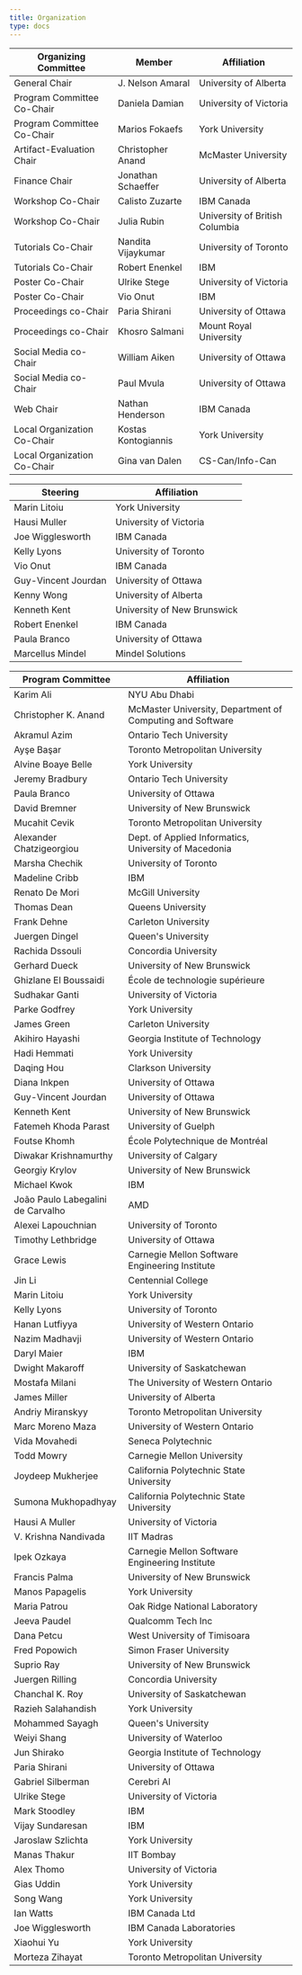 ```yaml
---
title: Organization
type: docs
---
```


<table class="table">
  <thead>
    <tr>
      <th scope="Organizing Committee">Organizing Committee</th>
      <th scope="Member">Member</th>
      <th scope="Affiliation">Affiliation</th>
    </tr>
  </thead>
  <tbody>
    <tr>
      <td>General Chair</td>
      <td>J. Nelson Amaral</td>
      <td>University of Alberta</td>
    </tr>
    <tr>
      <td>Program Committee Co-Chair</td>
      <td>Daniela Damian</td>
      <td>University of Victoria</td>
    </tr>
    <tr>
      <td>Program Committee Co-Chair</td>
      <td>Marios Fokaefs</td>
      <td>York University</td>
    </tr>
	<tr>
	<td>Artifact-Evaluation Chair</td>
	<td> Christopher Anand</td>
	<td>McMaster University</td>
	</tr>
    <tr>
      <td>Finance Chair</td>
      <td>Jonathan Schaeffer</td>
      <td>University of Alberta</td>
    </tr>
    <tr>
      <td>Workshop Co-Chair</td>
      <td>Calisto Zuzarte</td>
      <td>IBM Canada</td>
    </tr>
    <tr>
      <td>Workshop Co-Chair</td>
      <td>Julia Rubin</td>
      <td>University of British Columbia</td>
    </tr>
    <tr>
      <td>Tutorials Co-Chair</td>
      <td>Nandita Vijaykumar</td>
      <td>University of Toronto</td>
    </tr>
    <tr>
      <td>Tutorials Co-Chair</td>
      <td>Robert Enenkel</td>
      <td>IBM</td>
    </tr>
    <tr>
      <td>Poster Co-Chair</td>
      <td>Ulrike Stege</td>
      <td>University of Victoria</td>
    </tr>
    <tr>
      <td>Poster Co-Chair</td>
      <td>Vio Onut</td>
      <td>IBM</td>
    </tr>
	<tr>
	<td>Proceedings co-Chair</td>
	<td>Paria Shirani</td>
	<td>University of Ottawa</td>
	</tr>
    <tr>
	<td>Proceedings co-Chair</td>
	<td>Khosro Salmani</td>
	<td>Mount Royal University</td>
	</tr>
    <tr>
      <td>Social Media co-Chair</td>
      <td>William Aiken</td>
      <td>University of Ottawa</td>
    </tr>	
    <tr>
      <td>Social Media co-Chair</td>
      <td>Paul Mvula</td>
      <td>University of Ottawa</td>
    </tr>	
    <tr>
      <td>Web Chair</td>
      <td>Nathan Henderson</td>
      <td>IBM Canada</td>
    </tr>
    <tr>
      <td>Local Organization Co-Chair</td>
      <td>Kostas Kontogiannis</td>
      <td>York University</td>
    </tr>
    <tr>
      <td>Local Organization Co-Chair</td>
      <td>Gina van Dalen</td>
      <td>CS-Can/Info-Can</td>
    </tr>

  </tbody>
</table>

<table class="table">
  <thead>
    <tr>
      <th scope="Steering Committee">Steering</th>
      <th scope="Affiliation">Affiliation</th>
    </tr>
  </thead>
  <tbody>
    <tr>
      <td>Marin Litoiu</td>
      <td>York University</td>
    </tr>
    <tr>
      <td>Hausi Muller</td>
      <td>University of Victoria</td>
    </tr>
    <tr>
      <td>Joe Wigglesworth</td>
      <td>IBM Canada</td>
    </tr>
    <tr>
      <td>Kelly Lyons</td>
      <td>University of Toronto</td>
    </tr>
    <tr>
      <td>Vio Onut</td>
      <td>IBM Canada</td>
    </tr>
    <tr>
      <td>Guy-Vincent Jourdan</td>
      <td>University of Ottawa</td>
    </tr>
    <tr>
      <td>Kenny Wong</td>
      <td>University of Alberta</td>
    </tr>
    <tr>
      <td>Kenneth Kent</td>
      <td>University of New Brunswick</td>
    </tr>
    <tr>
      <td>Robert Enenkel</td>
      <td>IBM Canada</td>
    </tr>
    <tr>
      <td>Paula Branco</td>
      <td>University of Ottawa</td>
    </tr>
    <tr>
      <td>Marcellus Mindel</td>
      <td>Mindel Solutions</td>
    </tr>
  </tbody>
</table>

<table class="table">
  <thead>
    <tr>
      <th scope="Program Committee">Program Committee</th>
      <th scope="Affiliation">Affiliation</th>
    </tr>
  </thead>
  <tbody>
    <tr>
      <td>Karim Ali</td>
      <td>NYU Abu Dhabi</td>
    </tr>
    <tr>
      <td>Christopher K. Anand</td>
      <td>McMaster University, Department of Computing and Software</td>
    </tr>
    <tr>
      <td>Akramul Azim</td>
      <td>Ontario Tech University</td>
    </tr>
    <tr>
      <td>Ay&scedil;e Ba&scedil;ar</td>
      <td>Toronto Metropolitan University</td>
    </tr>
    <tr>
      <td>Alvine Boaye Belle</td>
      <td>York University</td>
    </tr>
    <tr>
      <td>Jeremy Bradbury</td>
      <td>Ontario Tech University</td>
    </tr>
	<tr>
      <td>Paula Branco</td>
      <td>University of Ottawa</td>
    </tr>
    <tr>
      <td>David Bremner</td>
      <td>University of New Brunswick</td>
    </tr>
    <tr>
      <td>Mucahit Cevik</td>
      <td>Toronto Metropolitan University</td>
    </tr>
    <tr>
      <td>Alexander Chatzigeorgiou</td>
      <td>Dept. of Applied Informatics, University of Macedonia</td>
    </tr>
    <tr>
      <td>Marsha Chechik</td>
      <td>University of Toronto</td>
    </tr>
	<tr>
      <td>Madeline Cribb</td>
      <td>IBM</td>
    </tr>
    <tr>
      <td>Renato De Mori</td>
      <td>McGill University</td>
    </tr>
   	<tr>
      <td>Thomas Dean</td>
      <td>Queens University</td>
    </tr>
    <tr>
      <td>Frank Dehne</td>
      <td>Carleton University</td>
    </tr>
    <tr>
      <td>Juergen Dingel</td>
      <td>Queen's University</td>
    </tr>
    <tr>
      <td>Rachida Dssouli</td>
      <td>Concordia University</td>
    </tr>
   	<tr>
      <td>Gerhard Dueck</td>
      <td>University of New Brunswick</td>
    </tr>
    <tr>
      <td>Ghizlane El Boussaidi</td>
      <td>École de technologie supérieure</td>
    </tr>
    <tr>
      <td>Sudhakar Ganti</td>
      <td>University of Victoria</td>
    </tr>
   	<tr>
      <td>Parke Godfrey</td>
      <td>York University</td>
    </tr>
    <tr>
      <td>James Green</td>
      <td>Carleton University</td>
    </tr>
   	<tr>
      <td>Akihiro Hayashi</td>
      <td>Georgia Institute of Technology</td>
    </tr>
    <tr>
      <td>Hadi Hemmati</td>
      <td>York University</td>
    </tr>
    <tr>
      <td>Daqing Hou</td>
      <td>Clarkson University</td>
    </tr>
    <tr>
      <td>Diana Inkpen</td>
      <td>University of Ottawa</td>
    </tr>
    <tr>
      <td>Guy-Vincent Jourdan</td>
      <td>University of Ottawa</td>
    </tr>
    <tr>
      <td>Kenneth Kent</td>
      <td>University of New Brunswick</td>
    </tr>
    <tr>
      <td>Fatemeh Khoda Parast</td>
	  <td>University of Guelph</td>
    </tr>
   	<tr>
      <td>Foutse Khomh</td>
      <td>École Polytechnique de Montréal</td>
    </tr>
    <tr>
      <td>Diwakar Krishnamurthy</td>
      <td>University of Calgary</td>
    </tr>
    <tr>
      <td>Georgiy Krylov</td>
      <td>University of New Brunswick</td>
    </tr>
    <tr>
      <td>Michael Kwok</td>
      <td>IBM</td>
    </tr>
    <tr>
      <td>João Paulo Labegalini de Carvalho</td>
      <td>AMD</td>
    </tr>
    <tr>
      <td>Alexei Lapouchnian</td>
      <td>University of Toronto</td>
    </tr>
    <tr>
      <td>Timothy Lethbridge</td>
      <td>University of Ottawa</td>
    </tr>
    <tr>
      <td>Grace Lewis</td>
      <td>Carnegie Mellon Software Engineering Institute</td>
    </tr>
    <tr>
      <td>Jin Li</td>
      <td>Centennial College</td>
    </tr>
    <tr>
      <td>Marin Litoiu</td>
      <td>York University</td>
    </tr>
    <tr>
      <td>Kelly Lyons</td>
      <td>University of Toronto</td>
    </tr>
    <tr>
      <td>Hanan Lutfiyya</td>
      <td>University of Western Ontario</td>
    </tr>
    <tr>
      <td>Nazim Madhavji</td>
      <td>University of Western Ontario</td>
    </tr>
    <tr>
      <td>Daryl Maier</td>
      <td>IBM</td>
    </tr>
    <tr>
      <td>Dwight Makaroff</td>
      <td>University of Saskatchewan</td>
    </tr>
    <tr>
      <td>Mostafa Milani</td>
      <td>The University of Western Ontario</td>
    </tr>
    <tr>
      <td>James Miller</td>
      <td>University of Alberta</td>
    </tr>
    <tr>
      <td>Andriy Miranskyy</td>
      <td>Toronto Metropolitan University</td>
    </tr>
    <tr>
      <td>Marc Moreno Maza</td>
      <td>University of Western Ontario</td>
    </tr>
    <tr>
      <td>Vida Movahedi</td>
      <td>Seneca Polytechnic</td>
    </tr>
    <tr>
      <td>Todd Mowry</td>
      <td>Carnegie Mellon University</td>
    </tr>
    <tr>
      <td>Joydeep Mukherjee</td>
      <td>California Polytechnic State University</td>
    </tr>
    <tr>
      <td>Sumona Mukhopadhyay</td>
      <td>California Polytechnic State University</td>
    </tr>
    <tr>
      <td>Hausi A Muller</td>
      <td>University of Victoria</td>
    </tr>
    <tr>
      <td>V. Krishna Nandivada</td>
      <td>IIT Madras</td>
    </tr>
    <tr>
      <td>Ipek Ozkaya</td>
      <td>Carnegie Mellon Software Engineering Institute</td>
    </tr>
    <tr>
      <td>Francis Palma</td>
      <td>University of New Brunswick</td>
    </tr>
    <tr>
      <td>Manos Papagelis</td>
      <td>York University</td>
    </tr>
    <tr>
      <td>Maria Patrou</td>
      <td>Oak Ridge National Laboratory</td>
    </tr>
    <tr>
      <td>Jeeva Paudel</td>
      <td>Qualcomm Tech Inc</td>
    </tr>
    <tr>
      <td>Dana Petcu</td>
      <td>West University of Timisoara</td>
    </tr>
    <tr>
      <td>Fred Popowich</td>
      <td>Simon Fraser University</td>
    </tr>
    <tr>
      <td>Suprio Ray</td>
      <td>University of New Brunswick</td>
    </tr>
    <tr>
      <td>Juergen Rilling</td>
      <td>Concordia University</td>
    </tr>
    <tr>
      <td>Chanchal K. Roy</td>
      <td>University of Saskatchewan</td>
    </tr>
    <tr>
      <td>Razieh Salahandish</td>
      <td>York University</td>
    </tr>
    <tr>
      <td>Mohammed Sayagh</td>
      <td>Queen's University</td>
    </tr>
    <tr>
      <td>Weiyi Shang</td>
      <td>University of Waterloo</td>
    </tr>
    <tr>
      <td>Jun Shirako</td>
      <td>Georgia Institute of Technology</td>
    </tr>
    <tr>
      <td>Paria Shirani</td>
      <td>University of Ottawa</td>
    </tr>
    <tr>
      <td>Gabriel Silberman</td>
      <td>Cerebri AI</td>
    </tr>
    <tr>
      <td>Ulrike Stege</td>
      <td>University of Victoria</td>
    </tr>
    <tr>
      <td>Mark Stoodley</td>
      <td>IBM</td>
    </tr>
    <tr>
      <td>Vijay Sundaresan</td>
      <td>IBM</td>
    </tr>
    <tr>
      <td>Jaroslaw Szlichta</td>
      <td>York University</td>
    </tr>
    <tr>
      <td>Manas Thakur</td>
      <td>IIT Bombay</td>
    </tr>
    <tr>
      <td>Alex Thomo</td>
      <td>University of Victoria</td>
    </tr>
    <tr>
      <td>Gias Uddin</td>
      <td>York University</td>
    </tr>
    <tr>
      <td>Song Wang</td>
      <td>York University</td>
    </tr>
    <tr>
      <td>Ian Watts</td>
      <td>IBM Canada Ltd</td>
    </tr>
    <tr>
      <td>Joe Wigglesworth</td>
      <td>IBM Canada Laboratories</td>
    </tr>
    <tr>
      <td>Xiaohui Yu</td>
      <td>York University</td>
    </tr>
    <tr>
      <td>Morteza Zihayat</td>
      <td>Toronto Metropolitan University</td>
    </tr>
  </tbody>
</table>
